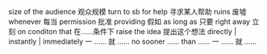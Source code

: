 size of the audience 观众规模
turn to sb for help 寻求某人帮助
ruins 废墟
whenever 每当
permission 批准
providing 假如
as long as 只要
right away 立刻
on conditon that 在……条件下
raise the idea 提出这个想法
directly | instantly | immediately  一 …… 就 ……
no sooner …… than ……   一 …… 就 ……
